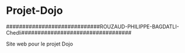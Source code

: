 # Projet-Dojo


#############################ROUZAUD-PHILIPPE-BAGDATLI-Chedli##################################

Site web pour le projet Dojo
